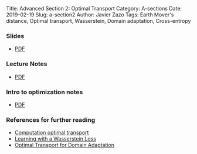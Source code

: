 Title: Advanced Section 2: Optimal Transport
Category: A-sections
Date: 2019-02-19
Slug: a-section2
Author: Javier Zazo
Tags: Earth Mover's distance, Optimal transport, Wasserstein, Domain adaptation, Cross-entropy


### Slides
- [PDF]({attach}presentation/cs109b_asec2_slides_optimal_transport.pdf)

### Lecture Notes
- [PDF]({attach}presentation/cs109b_asec2_notes_optimal_tranport.pdf)

### Intro to optimization notes
- [PDF]({attach}presentation/cs109b_asec2_notes_optimization.pdf)

### References for further reading
- [Computation optimal transport](https://arxiv.org/abs/1803.00567)
- [Learning with a Wasserstein Loss](https://arxiv.org/abs/1506.05439)
- [Optimal Transport for Domain Adaptation](https://arxiv.org/abs/1507.00504)
